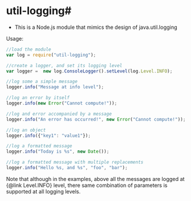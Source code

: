# util-logging#

  * This is a Node.js module that mimics the design of java.util.logging
  
Usage:

```javascript
//load the module
var log = require("util-logging");

//create a logger, and set its logging level
var logger =  new log.ConsoleLogger().setLevel(log.Level.INFO);

//log some a simple message 
logger.info("Message at info level");

//log an error by itself
logger.info(new Error("Cannot compute!"));

//log and error accompanied by a message
logger.info("An error has occurred!", new Error("Cannot compute!"));

//log an object
logger.info({"key1": "value1"});

//log a formatted message
logger.info("Today is %s", new Date());

//log a formatted message with multiple replacements
logger.info("Hello %s, and %s", "foo", "bar");
```


Note that although in the examples, above all the messages are logged at {@link Level.INFO} level, there same combination of parameters is supported at all logging levels.